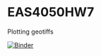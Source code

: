 # EAS4050HW7
Plotting geotiffs

[![Binder](https://mybinder.org/badge_logo.svg)](https://mybinder.org/v2/gh/rolohman/EAS4050HW7/main)
